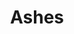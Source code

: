 ---
layout: item
title: Ashes
item-id: 592
datatable: true
id: 592
name: "Ashes"
members: false
lowalch: 0
highalch: 1
examine: "A heap of ashes."
monsters:
  - id: 8
    name: "Nechryael"
    members: true
    combat_level: 115
    wiki_url: "https://oldschool.runescape.wiki/w/Nechryael"
    drops:
      - quantity: "1"
        rarity: 1
    image: "https://oldschool.runescape.wiki/images/0/00/Nechryael.png?d80e7"
  - id: 10
    name: "Death spawn"
    members: true
    combat_level: 46
    wiki_url: "https://oldschool.runescape.wiki/w/Death_spawn"
    drops:
      - quantity: "1"
        rarity: 1
    image: "https://oldschool.runescape.wiki/images/f/f7/Death_spawn.png?0cc85"
  - id: 26
    name: "Zombie"
    members: false
    combat_level: 13
    wiki_url: "https://oldschool.runescape.wiki/w/Zombie#Level_13"
    drops:
      - quantity: "1"
        rarity: 0.04040404040404041
    image: "https://oldschool.runescape.wiki/images/b/b8/Zombie_%28Level_70%29.png?c36c1"
  - id: 42
    name: "Zombie"
    members: false
    combat_level: 18
    wiki_url: "https://oldschool.runescape.wiki/w/Zombie#Level_18"
    drops:
      - quantity: "1"
        rarity: 0.04040404040404041
    image: "https://oldschool.runescape.wiki/images/b/b8/Zombie_%28Level_70%29.png?c36c1"
  - id: 49
    name: "Zombie"
    members: false
    combat_level: 24
    wiki_url: "https://oldschool.runescape.wiki/w/Zombie#Level_24"
    drops:
      - quantity: "1"
        rarity: 0.04040404040404041
    image: "https://oldschool.runescape.wiki/images/b/b8/Zombie_%28Level_70%29.png?c36c1"
  - id: 84
    name: "Skeleton Mage"
    members: true
    combat_level: 16
    wiki_url: "https://oldschool.runescape.wiki/w/Skeleton_Mage#Level_16"
    drops:
      - quantity: "1"
        rarity: 1
    image: "https://oldschool.runescape.wiki/images/8/8a/Skeleton_Mage_%28lv_16%29.png?6d52e"
  - id: 240
    name: "Black demon"
    members: true
    combat_level: 172
    wiki_url: "https://oldschool.runescape.wiki/w/Black_demon#Level_172"
    drops:
      - quantity: "1"
        rarity: 1
    image: "https://oldschool.runescape.wiki/images/0/00/Black_demon.png?5ecf8"
  - id: 320
    name: "Dark energy core"
    members: true
    combat_level: 75
    wiki_url: "https://oldschool.runescape.wiki/w/Dark_energy_core"
    drops:
      - quantity: "1"
        rarity: 1
    image: "https://oldschool.runescape.wiki/images/a/ab/Dark_core_%28Christmas%29.png?e514f"
  - id: 415
    name: "Abyssal demon"
    members: true
    combat_level: 124
    wiki_url: "https://oldschool.runescape.wiki/w/Abyssal_demon#Standard"
    drops:
      - quantity: "1"
        rarity: 1
    image: "https://oldschool.runescape.wiki/images/2/21/Abyssal_demon.png?5e1ed"
  - id: 433
    name: "Pyrefiend"
    members: true
    combat_level: 43
    wiki_url: "https://oldschool.runescape.wiki/w/Pyrefiend#Regular"
    drops:
      - quantity: "1"
        rarity: 1
    image: "https://oldschool.runescape.wiki/images/e/e1/Pyrefiend.png?78374"
  - id: 469
    name: "Killerwatt"
    members: true
    combat_level: 55
    wiki_url: "https://oldschool.runescape.wiki/w/Killerwatt#Attacking"
    drops:
      - quantity: "1"
        rarity: 1
    image: "https://oldschool.runescape.wiki/images/3/3e/Killerwatt_%28Passive%29.png?7172c"
  - id: 498
    name: "Smoke devil"
    members: true
    combat_level: 160
    wiki_url: "https://oldschool.runescape.wiki/w/Smoke_devil"
    drops:
      - quantity: "1"
        rarity: 1
    image: "https://oldschool.runescape.wiki/images/8/83/Smoke_devil.png?87507"
  - id: 499
    name: "Thermonuclear smoke devil"
    members: true
    combat_level: 301
    wiki_url: "https://oldschool.runescape.wiki/w/Thermonuclear_smoke_devil"
    drops:
      - quantity: "1"
        rarity: 1
    image: "https://oldschool.runescape.wiki/images/1/1c/Thermonuclear_smoke_devil.png?87507"
  - id: 537
    name: "Zygomite"
    members: true
    combat_level: 74
    wiki_url: "https://oldschool.runescape.wiki/w/Zygomite"
    drops:
      - quantity: "1"
        rarity: 1
    image: "https://oldschool.runescape.wiki/images/f/ff/Zygomite_%28level_74%29.png?ea620"
  - id: 625
    name: "Evil spirit"
    members: true
    combat_level: 150
    wiki_url: "https://oldschool.runescape.wiki/w/Evil_spirit"
    drops:
      - quantity: "1"
        rarity: 1
    image: "https://oldschool.runescape.wiki/images/a/af/Evil_spirit.png?40157"
  - id: 717
    name: "Mummy"
    members: true
    combat_level: 96
    wiki_url: "https://oldschool.runescape.wiki/w/Mummy#Level_96"
    drops:
      - quantity: "1"
        rarity: 1
    image: "https://oldschool.runescape.wiki/images/0/0b/Mummy_%2884%29.png?9a3e9"
  - id: 720
    name: "Mummy"
    members: true
    combat_level: 103
    wiki_url: "https://oldschool.runescape.wiki/w/Mummy#Level_103"
    drops:
      - quantity: "1"
        rarity: 1
    image: "https://oldschool.runescape.wiki/images/0/0b/Mummy_%2884%29.png?9a3e9"
  - id: 724
    name: "Mummy"
    members: true
    combat_level: 98
    wiki_url: "https://oldschool.runescape.wiki/w/Mummy#Level_98"
    drops:
      - quantity: "1"
        rarity: 1
    image: "https://oldschool.runescape.wiki/images/0/0b/Mummy_%2884%29.png?9a3e9"
  - id: 911
    name: "Agrith Naar"
    members: true
    combat_level: 100
    wiki_url: "https://oldschool.runescape.wiki/w/Agrith_Naar#Normal"
    drops:
      - quantity: "1"
        rarity: 1
    image: "https://oldschool.runescape.wiki/images/a/aa/Agrith_Naar.png?fcbf6"
  - id: 949
    name: "Mummy"
    members: true
    combat_level: 84
    wiki_url: "https://oldschool.runescape.wiki/w/Mummy#Level_84"
    drops:
      - quantity: "1"
        rarity: 1
    image: "https://oldschool.runescape.wiki/images/0/0b/Mummy_%2884%29.png?9a3e9"
  - id: 1024
    name: "Zygomite"
    members: true
    combat_level: 86
    wiki_url: "https://oldschool.runescape.wiki/w/Zygomite"
    drops:
      - quantity: "1"
        rarity: 1
    image: "https://oldschool.runescape.wiki/images/f/ff/Zygomite_%28level_74%29.png?ea620"
  - id: 1365
    name: "Fire elemental"
    members: true
    combat_level: 35
    wiki_url: "https://oldschool.runescape.wiki/w/Fire_elemental"
    drops:
      - quantity: "1"
        rarity: 1
    image: "https://oldschool.runescape.wiki/images/6/6d/Fire_elemental.png?e4577"
  - id: 1443
    name: "Jungle Demon"
    members: true
    combat_level: 195
    wiki_url: "https://oldschool.runescape.wiki/w/Jungle_Demon#Normal"
    drops:
      - quantity: "1"
        rarity: 1
    image: "https://oldschool.runescape.wiki/images/a/a5/Jungle_Demon.png?b44f3"
  - id: 1556
    name: "Fire wizard"
    members: false
    combat_level: 13
    wiki_url: "https://oldschool.runescape.wiki/w/Fire_wizard"
    drops:
      - quantity: "1"
        rarity: 1
    image: "https://oldschool.runescape.wiki/images/9/97/Fire_wizard_chathead.png?6cf7f"
  - id: 1557
    name: "Water wizard"
    members: false
    combat_level: 13
    wiki_url: "https://oldschool.runescape.wiki/w/Water_wizard"
    drops:
      - quantity: "1"
        rarity: 1
    image: ""
  - id: 1558
    name: "Earth wizard"
    members: false
    combat_level: 13
    wiki_url: "https://oldschool.runescape.wiki/w/Earth_wizard"
    drops:
      - quantity: "1"
        rarity: 1
    image: ""
  - id: 1559
    name: "Air wizard"
    members: false
    combat_level: 13
    wiki_url: "https://oldschool.runescape.wiki/w/Air_wizard"
    drops:
      - quantity: "1"
        rarity: 1
    image: ""
  - id: 2005
    name: "Lesser demon"
    members: false
    combat_level: 82
    wiki_url: "https://oldschool.runescape.wiki/w/Lesser_demon#Level_82"
    drops:
      - quantity: "1"
        rarity: 1
    image: "https://oldschool.runescape.wiki/images/6/6d/Lesser_demon.png?65f08"
  - id: 2025
    name: "Greater demon"
    members: false
    combat_level: 92
    wiki_url: "https://oldschool.runescape.wiki/w/Greater_demon#Level_92"
    drops:
      - quantity: "1"
        rarity: 1
    image: "https://oldschool.runescape.wiki/images/5/56/Greater_demon.png?f293e"
  - id: 2498
    name: "Flesh Crawler"
    members: false
    combat_level: 28
    wiki_url: "https://oldschool.runescape.wiki/w/Flesh_Crawler#Level_28"
    drops:
      - quantity: "1"
        rarity: 0.04
    image: "https://oldschool.runescape.wiki/images/d/d8/Flesh_Crawler.png?42348"
  - id: 2499
    name: "Flesh Crawler"
    members: false
    combat_level: 35
    wiki_url: "https://oldschool.runescape.wiki/w/Flesh_Crawler#Level_35"
    drops:
      - quantity: "1"
        rarity: 0.04
    image: "https://oldschool.runescape.wiki/images/d/d8/Flesh_Crawler.png?42348"
  - id: 2500
    name: "Flesh Crawler"
    members: false
    combat_level: 41
    wiki_url: "https://oldschool.runescape.wiki/w/Flesh_Crawler#Level_41"
    drops:
      - quantity: "1"
        rarity: 0.04
    image: "https://oldschool.runescape.wiki/images/d/d8/Flesh_Crawler.png?42348"
  - id: 2501
    name: "Zombie"
    members: false
    combat_level: 30
    wiki_url: "https://oldschool.runescape.wiki/w/Zombie#Level_30"
    drops:
      - quantity: "1"
        rarity: 0.04040404040404041
    image: "https://oldschool.runescape.wiki/images/b/b8/Zombie_%28Level_70%29.png?c36c1"
  - id: 2504
    name: "Zombie"
    members: false
    combat_level: 44
    wiki_url: "https://oldschool.runescape.wiki/w/Zombie#Level_44"
    drops:
      - quantity: "1"
        rarity: 0.04040404040404041
    image: "https://oldschool.runescape.wiki/images/b/b8/Zombie_%28Level_70%29.png?c36c1"
  - id: 2507
    name: "Zombie"
    members: false
    combat_level: 53
    wiki_url: "https://oldschool.runescape.wiki/w/Zombie#Level_53"
    drops:
      - quantity: "1"
        rarity: 0.04040404040404041
    image: "https://oldschool.runescape.wiki/images/b/b8/Zombie_%28Level_70%29.png?c36c1"
  - id: 2584
    name: "Abyssal leech"
    members: true
    combat_level: 41
    wiki_url: "https://oldschool.runescape.wiki/w/Abyssal_leech"
    drops:
      - quantity: "1"
        rarity: 1
    image: "https://oldschool.runescape.wiki/images/thumb/8/8b/Abyssal_leech.png/1200px-Abyssal_leech.png?ece40"
  - id: 2585
    name: "Abyssal guardian"
    members: true
    combat_level: 59
    wiki_url: "https://oldschool.runescape.wiki/w/Abyssal_guardian"
    drops:
      - quantity: "1"
        rarity: 1
    image: "https://oldschool.runescape.wiki/images/9/9b/Abyssal_guardian.png?6f73c"
  - id: 2586
    name: "Abyssal walker"
    members: true
    combat_level: 81
    wiki_url: "https://oldschool.runescape.wiki/w/Abyssal_walker"
    drops:
      - quantity: "1"
        rarity: 1
    image: "https://oldschool.runescape.wiki/images/d/d8/Abyssal_walker.png?019b1"
  - id: 3129
    name: "K'ril Tsutsaroth"
    members: true
    combat_level: 650
    wiki_url: "https://oldschool.runescape.wiki/w/K'ril_Tsutsaroth"
    drops:
      - quantity: "1"
        rarity: 1
    image: "https://oldschool.runescape.wiki/images/2/2f/K%27ril_Tsutsaroth.png?d22a3"
  - id: 3130
    name: "Tstanon Karlak"
    members: true
    combat_level: 145
    wiki_url: "https://oldschool.runescape.wiki/w/Tstanon_Karlak"
    drops:
      - quantity: "1"
        rarity: 1
    image: "https://oldschool.runescape.wiki/images/f/f7/Tstanon_Karlak.png?fbe3c"
  - id: 3131
    name: "Zakl'n Gritch"
    members: true
    combat_level: 142
    wiki_url: "https://oldschool.runescape.wiki/w/Zakl'n_Gritch"
    drops:
      - quantity: "1"
        rarity: 1
    image: "https://oldschool.runescape.wiki/images/5/53/Zakl%27n_Gritch.png?b556b"
  - id: 3132
    name: "Balfrug Kreeyath"
    members: true
    combat_level: 151
    wiki_url: "https://oldschool.runescape.wiki/w/Balfrug_Kreeyath"
    drops:
      - quantity: "1"
        rarity: 1
    image: "https://oldschool.runescape.wiki/images/9/93/Balfrug_Kreeyath.png?b4b5b"
  - id: 3134
    name: "Imp"
    members: true
    combat_level: 7
    wiki_url: "https://oldschool.runescape.wiki/w/Imp#GWD"
    drops:
      - quantity: "1"
        rarity: 1
    image: "https://oldschool.runescape.wiki/images/b/b3/Imp.png?c5088"
  - id: 3139
    name: "Pyrefiend"
    members: true
    combat_level: 48
    wiki_url: "https://oldschool.runescape.wiki/w/Pyrefiend#GWD"
    drops:
      - quantity: "1"
        rarity: 1
    image: "https://oldschool.runescape.wiki/images/e/e1/Pyrefiend.png?78374"
  - id: 3456
    name: "Fareed"
    members: true
    combat_level: 167
    wiki_url: "https://oldschool.runescape.wiki/w/Fareed#Normal"
    drops:
      - quantity: "1"
        rarity: 1
    image: ""
  - id: 4115
    name: "Fareed (hard)"
    members: true
    combat_level: 299
    wiki_url: "https://oldschool.runescape.wiki/w/Fareed#Hard"
    drops:
      - quantity: "1"
        rarity: 1
    image: ""
  - id: 4319
    name: "Skeleton Mage"
    members: true
    combat_level: 83
    wiki_url: "https://oldschool.runescape.wiki/w/Skeleton_Mage#Level_83"
    drops:
      - quantity: "1"
        rarity: 1
    image: "https://oldschool.runescape.wiki/images/8/8a/Skeleton_Mage_%28lv_16%29.png?6d52e"
  - id: 4987
    name: "Chronozon"
    members: true
    combat_level: 170
    wiki_url: "https://oldschool.runescape.wiki/w/Chronozon#Normal"
    drops:
      - quantity: "1"
        rarity: 1
    image: "https://oldschool.runescape.wiki/images/e/ea/Chronozon.png?5ecf8"
  - id: 5007
    name: "Imp"
    members: false
    combat_level: 2
    wiki_url: "https://oldschool.runescape.wiki/w/Imp#Regular"
    drops:
      - quantity: "1"
        rarity: 1
    image: "https://oldschool.runescape.wiki/images/b/b3/Imp.png?c5088"
  - id: 5008
    name: "Imp"
    members: false
    combat_level: 3
    wiki_url: "https://oldschool.runescape.wiki/w/Imp#Regular"
    drops:
      - quantity: "1"
        rarity: 1
    image: "https://oldschool.runescape.wiki/images/b/b3/Imp.png?c5088"
  - id: 5862
    name: "Cerberus"
    members: true
    combat_level: 318
    wiki_url: "https://oldschool.runescape.wiki/w/Cerberus"
    drops:
      - quantity: "1"
        rarity: 1
      - quantity: "50"
        rarity: 0.03125
    image: "https://oldschool.runescape.wiki/images/thumb/4/45/Cerberus.png/1200px-Cerberus.png?47f4c"
  - id: 5886
    name: "Abyssal Sire"
    members: true
    combat_level: 350
    wiki_url: "https://oldschool.runescape.wiki/w/Abyssal_Sire#Phase_1"
    drops:
      - quantity: "1"
        rarity: 1
    image: "https://oldschool.runescape.wiki/images/f/fa/Abyssal_Sire_%28phase_1%29.png?0db8f"
  - id: 5916
    name: "Spawn"
    members: true
    combat_level: 60
    wiki_url: "https://oldschool.runescape.wiki/w/Spawn"
    drops:
      - quantity: "1"
        rarity: 1
    image: "https://oldschool.runescape.wiki/images/thumb/0/0d/Spawn.png/1200px-Spawn.png?67e64"
  - id: 5918
    name: "Scion"
    members: true
    combat_level: 100
    wiki_url: "https://oldschool.runescape.wiki/w/Scion"
    drops:
      - quantity: "1"
        rarity: 1
    image: "https://oldschool.runescape.wiki/images/0/00/Scion.png?2dd37"
  - id: 6292
    name: "Chronozon (hard)"
    members: true
    combat_level: 297
    wiki_url: "https://oldschool.runescape.wiki/w/Chronozon#Hard"
    drops:
      - quantity: "1"
        rarity: 1
    image: "https://oldschool.runescape.wiki/images/e/ea/Chronozon.png?5ecf8"
  - id: 6295
    name: "Black demon (hard)"
    members: true
    combat_level: 292
    wiki_url: "https://oldschool.runescape.wiki/w/Black_demon#Hard"
    drops:
      - quantity: "1"
        rarity: 1
    image: "https://oldschool.runescape.wiki/images/0/00/Black_demon.png?5ecf8"
  - id: 6321
    name: "Jungle Demon (hard)"
    members: true
    combat_level: 327
    wiki_url: "https://oldschool.runescape.wiki/w/Jungle_Demon#Hard"
    drops:
      - quantity: "1"
        rarity: 1
    image: "https://oldschool.runescape.wiki/images/a/a5/Jungle_Demon.png?b44f3"
  - id: 6327
    name: "Agrith Naar (hard)"
    members: true
    combat_level: 196
    wiki_url: "https://oldschool.runescape.wiki/w/Agrith_Naar#Hard"
    drops:
      - quantity: "1"
        rarity: 1
    image: "https://oldschool.runescape.wiki/images/a/aa/Agrith_Naar.png?fcbf6"
  - id: 6716
    name: "Chaotic death spawn"
    members: true
    combat_level: 215
    wiki_url: "https://oldschool.runescape.wiki/w/Chaotic_death_spawn#Melee"
    drops:
      - quantity: "1"
        rarity: 1
    image: "https://oldschool.runescape.wiki/images/f/f4/Chaotic_death_spawn_%28melee%29.png?e89ec"
  - id: 6762
    name: "Pyrelord"
    members: true
    combat_level: 60
    wiki_url: "https://oldschool.runescape.wiki/w/Pyrelord#1"
    drops:
      - quantity: "1"
        rarity: 1
    image: "https://oldschool.runescape.wiki/images/5/50/Pyrelord.png?03f90"
  - id: 7144
    name: "Demonic gorilla"
    members: true
    combat_level: 275
    wiki_url: "https://oldschool.runescape.wiki/w/Demonic_gorilla"
    drops:
      - quantity: "1"
        rarity: 1
    image: "https://oldschool.runescape.wiki/images/thumb/e/ee/Demonic_gorilla.png/1200px-Demonic_gorilla.png?5f457"
  - id: 7242
    name: "Black demon"
    members: true
    combat_level: 184
    wiki_url: "https://oldschool.runescape.wiki/w/Black_demon#Level_184"
    drops:
      - quantity: "1"
        rarity: 1
    image: "https://oldschool.runescape.wiki/images/0/00/Black_demon.png?5ecf8"
  - id: 7243
    name: "Black demon"
    members: true
    combat_level: 178
    wiki_url: "https://oldschool.runescape.wiki/w/Black_demon#Level_178"
    drops:
      - quantity: "1"
        rarity: 1
    image: "https://oldschool.runescape.wiki/images/0/00/Black_demon.png?5ecf8"
  - id: 7244
    name: "Greater demon"
    members: true
    combat_level: 101
    wiki_url: "https://oldschool.runescape.wiki/w/Greater_demon#Level_101"
    drops:
      - quantity: "1"
        rarity: 1
    image: "https://oldschool.runescape.wiki/images/5/56/Greater_demon.png?f293e"
  - id: 7245
    name: "Greater demon"
    members: true
    combat_level: 100
    wiki_url: "https://oldschool.runescape.wiki/w/Greater_demon#Level_100"
    drops:
      - quantity: "1"
        rarity: 1
    image: "https://oldschool.runescape.wiki/images/5/56/Greater_demon.png?f293e"
  - id: 7246
    name: "Greater demon"
    members: true
    combat_level: 113
    wiki_url: "https://oldschool.runescape.wiki/w/Greater_demon#Level_113"
    drops:
      - quantity: "1"
        rarity: 1
    image: "https://oldschool.runescape.wiki/images/5/56/Greater_demon.png?f293e"
  - id: 7247
    name: "Lesser demon"
    members: true
    combat_level: 87
    wiki_url: "https://oldschool.runescape.wiki/w/Lesser_demon#Level_87"
    drops:
      - quantity: "1"
        rarity: 1
    image: "https://oldschool.runescape.wiki/images/6/6d/Lesser_demon.png?65f08"
  - id: 7248
    name: "Lesser demon"
    members: true
    combat_level: 94
    wiki_url: "https://oldschool.runescape.wiki/w/Lesser_demon#Level_94"
    drops:
      - quantity: "1"
        rarity: 1
    image: "https://oldschool.runescape.wiki/images/6/6d/Lesser_demon.png?65f08"
  - id: 7278
    name: "Greater Nechryael"
    members: true
    combat_level: 200
    wiki_url: "https://oldschool.runescape.wiki/w/Greater_Nechryael"
    drops:
      - quantity: "1"
        rarity: 1
    image: "https://oldschool.runescape.wiki/images/d/dc/Greater_Nechryael.png?a4d2b"
  - id: 7286
    name: "Skotizo"
    members: true
    combat_level: 321
    wiki_url: "https://oldschool.runescape.wiki/w/Skotizo"
    drops:
      - quantity: "1"
        rarity: 1
    image: "https://oldschool.runescape.wiki/images/thumb/a/a8/Skotizo.png/1200px-Skotizo.png?dc8b8"
  - id: 7394
    name: "Flaming pyrelord"
    members: true
    combat_level: 97
    wiki_url: "https://oldschool.runescape.wiki/w/Flaming_pyrelord"
    drops:
      - quantity: "1"
        rarity: 1
    image: "https://oldschool.runescape.wiki/images/7/78/Flaming_pyrelord.png?943b8"
  - id: 7406
    name: "Nuclear smoke devil"
    members: true
    combat_level: 280
    wiki_url: "https://oldschool.runescape.wiki/w/Nuclear_smoke_devil"
    drops:
      - quantity: "1"
        rarity: 1
    image: "https://oldschool.runescape.wiki/images/8/8f/Nuclear_smoke_devil.png?a4955"
  - id: 7410
    name: "Greater abyssal demon"
    members: true
    combat_level: 342
    wiki_url: "https://oldschool.runescape.wiki/w/Greater_abyssal_demon"
    drops:
      - quantity: "1"
        rarity: 1
    image: "https://oldschool.runescape.wiki/images/9/9b/Greater_abyssal_demon.png?8e615"
  - id: 7411
    name: "Nechryarch"
    members: true
    combat_level: 300
    wiki_url: "https://oldschool.runescape.wiki/w/Nechryarch"
    drops:
      - quantity: "1"
        rarity: 1
    image: "https://oldschool.runescape.wiki/images/f/f8/Nechryarch.png?64d32"
  - id: 7871
    name: "Greater demon"
    members: true
    combat_level: 104
    wiki_url: "https://oldschool.runescape.wiki/w/Greater_demon#Level_104"
    drops:
      - quantity: "1"
        rarity: 1
    image: "https://oldschool.runescape.wiki/images/5/56/Greater_demon.png?f293e"
  - id: 7874
    name: "Black demon"
    members: true
    combat_level: 188
    wiki_url: "https://oldschool.runescape.wiki/w/Black_demon#Level_188"
    drops:
      - quantity: "1"
        rarity: 1
    image: "https://oldschool.runescape.wiki/images/0/00/Black_demon.png?5ecf8"
  - id: 8994
    name: "Othainian"
    members: true
    combat_level: 91
    wiki_url: "https://oldschool.runescape.wiki/w/Othainian"
    drops:
      - quantity: "1"
        rarity: 1
    image: "https://oldschool.runescape.wiki/images/b/b9/Othainian.png?79073"
  - id: 8995
    name: "Doomion"
    members: true
    combat_level: 91
    wiki_url: "https://oldschool.runescape.wiki/w/Doomion"
    drops:
      - quantity: "1"
        rarity: 1
    image: "https://oldschool.runescape.wiki/images/c/cd/Doomion.png?bd2c8"
  - id: 8996
    name: "Holthion"
    members: true
    combat_level: 91
    wiki_url: "https://oldschool.runescape.wiki/w/Holthion"
    drops:
      - quantity: "1"
        rarity: 1
    image: "https://oldschool.runescape.wiki/images/c/c7/Holthion.png?36420"
  - id: 9049
    name: "Zalcano"
    members: true
    combat_level: 336
    wiki_url: "https://oldschool.runescape.wiki/w/Zalcano"
    drops:
      - quantity: "1"
        rarity: 1
    image: "https://oldschool.runescape.wiki/images/3/30/Zalcano.png?6244d"
  - id: 9465
    name: "Infernal pyrelord"
    members: true
    combat_level: 134
    wiki_url: "https://oldschool.runescape.wiki/w/Infernal_pyrelord"
    drops:
      - quantity: "1"
        rarity: 1
    image: "https://oldschool.runescape.wiki/images/3/30/Infernal_pyrelord.png?81418"
---